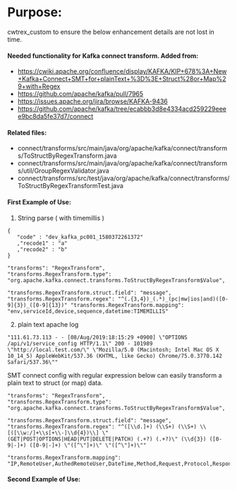 # Purpose:
cwtrex_custom to ensure the below enhancement details are not lost in time.

#### Needed functionality for Kafka connect transform.  Added from:
* https://cwiki.apache.org/confluence/display/KAFKA/KIP+678%3A+New+Kafka+Connect+SMT+for+plainText+%3D%3E+Struct%28or+Map%29+with+Regex
* https://github.com/apache/kafka/pull/7965
* https://issues.apache.org/jira/browse/KAFKA-9436
* https://github.com/apache/kafka/tree/ecabbb3d8e4334acd259229eeee9bc8da5fe37d7/connect

#### Related files:
* connect/transforms/src/main/java/org/apache/kafka/connect/transforms/ToStructByRegexTransform.java
* connect/transforms/src/main/java/org/apache/kafka/connect/transforms/util/GroupRegexValidator.java
* connect/transforms/src/test/java/org/apache/kafka/connect/transforms/ToStructByRegexTransformTest.java

#### First Example of Use:
1. String parse ( with timemillis )
```
{
   "code" : "dev_kafka_pc001_1580372261372"
   ,"recode1" : "a"
   ,"recode2" : "b" 
}
```
```
"transforms": "RegexTransform",
"transforms.RegexTransform.type": "org.apache.kafka.connect.transforms.ToStructByRegexTransform$Value",

"transforms.RegexTransform.struct.field": "message",
"transforms.RegexTransform.regex": "^(.{3,4})_(.*)_(pc|mw|ios|and)([0-9]{3})_([0-9]{13})" "transforms.RegexTransform.mapping": "env,serviceId,device,sequence,datetime:TIMEMILLIS"
```

2. plain text apache log
```
"111.61.73.113 - - [08/Aug/2019:18:15:29 +0900] \"OPTIONS /api/v1/service_config HTTP/1.1\" 200 - 101989 \"http://local.test.com/\" \"Mozilla/5.0 (Macintosh; Intel Mac OS X 10_14_5) AppleWebKit/537.36 (KHTML, like Gecko) Chrome/75.0.3770.142 Safari/537.36\""
```
SMT connect config with regular expression below can easily transform a plain text to struct (or map) data.
```
"transforms": "RegexTransform",
"transforms.RegexTransform.type": "org.apache.kafka.connect.transforms.ToStructByRegexTransform$Value",

"transforms.RegexTransform.struct.field": "message",
"transforms.RegexTransform.regex": "^([\\d.]+) (\\S+) (\\S+) \\[([\\w:/]+\\s[+\\-]\\d{4})\\] \"(GET|POST|OPTIONS|HEAD|PUT|DELETE|PATCH) (.+?) (.+?)\" (\\d{3}) ([0-9|-]+) ([0-9|-]+) \"([^\"]+)\" \"([^\"]+)\""

"transforms.RegexTransform.mapping": "IP,RemoteUser,AuthedRemoteUser,DateTime,Method,Request,Protocol,Response,BytesSent,Ms:NUMBER,Referrer,UserAgent"
```

#### Second Example of Use:

